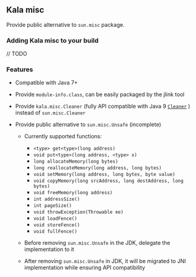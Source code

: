 ## Kala misc

Provide public alternative to `sun.misc` package.

### Adding Kala misc to your build

// TODO

### Features

* Compatible with Java 7+

* Provide `module-info.class`, can be easily packaged by the jlink tool

* Provide  `kala.misc.Cleaner` (fully API compatible with Java 9 [`Cleaner`](https://docs.oracle.com/en/java/javase/11/docs/api/java.base/java/lang/ref/Cleaner.html) ) instead of `sun.misc.Cleaner`

* Provide public alternative to `sun.misc.Unsafe` (incomplete)

  * Currently supported functions: 
  
    * `<type> get<type>(long address)` 
    * `void put<type>(long address, <type> x)`
    * `long allocateMemory(long bytes)`
    * `long reallocateMemory(long address, long bytes)`
    * `void setMemory(long address, long bytes, byte value)`  
    * `void copyMemory(long srcAddress, long destAddress, long bytes)`
    * `void freeMemory(long address)`
    * `int addressSize()`
    * `int pageSize()`
    * `void throwException(Throwable ee)`
    * `void loadFence()`
    * `void storeFence()`
    * `void fullFence()`
  
  * Before removing `sun.misc.Unsafe` in the JDK, delegate the implementation to it
  
  * After removing `sun.misc.Unsafe` in JDK, it will be migrated to JNI implementation while ensuring API compatibility